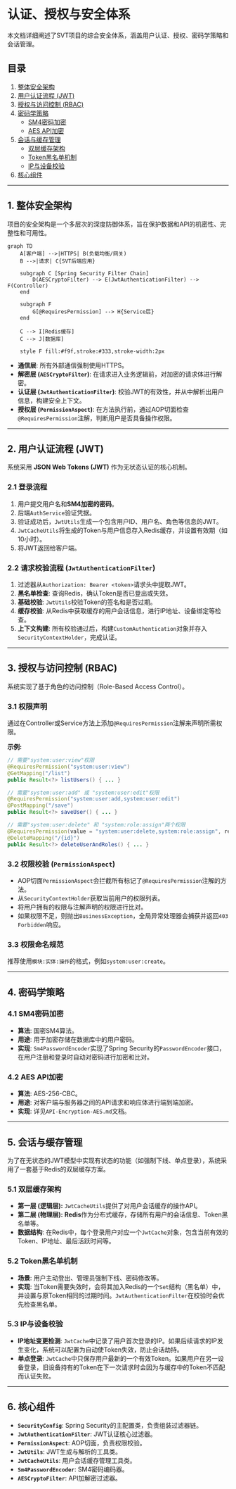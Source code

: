 # 认证、授权与安全体系

本文档详细阐述了SVT项目的综合安全体系，涵盖用户认证、授权、密码学策略和会话管理。

## 目录
1. [整体安全架构](#1-整体安全架构)
2. [用户认证流程 (JWT)](#2-用户认证流程-jwt)
3. [授权与访问控制 (RBAC)](#3-授权与访问控制-rbac)
4. [密码学策略](#4-密码学策略)
    - [SM4密码加密](#41-sm4密码加密)
    - [AES API加密](#42-aes-api加密)
5. [会话与缓存管理](#5-会话与缓存管理)
    - [双层缓存架构](#51-双层缓存架构)
    - [Token黑名单机制](#52-token黑名单机制)
    - [IP与设备校验](#53-ip与设备校验)
6. [核心组件](#6-核心组件)

---

## 1. 整体安全架构

项目的安全架构是一个多层次的深度防御体系，旨在保护数据和API的机密性、完整性和可用性。

```mermaid
graph TD
    A[客户端] -->|HTTPS| B(负载均衡/网关)
    B -->|请求| C{SVT后端应用}
    
    subgraph C [Spring Security Filter Chain]
        D(AESCryptoFilter) --> E(JwtAuthenticationFilter) --> F(Controller)
    end
    
    subgraph F
        G[@RequiresPermission] --> H{Service层}
    end

    C --> I[Redis缓存]
    C --> J[数据库]

    style F fill:#f9f,stroke:#333,stroke-width:2px
```

- **通信层**: 所有外部通信强制使用HTTPS。
- **解密层 (`AESCryptoFilter`)**: 在请求进入业务逻辑前，对加密的请求体进行解密。
- **认证层 (`JwtAuthenticationFilter`)**: 校验JWT的有效性，并从中解析出用户信息，构建安全上下文。
- **授权层 (`PermissionAspect`)**: 在方法执行前，通过AOP切面检查`@RequiresPermission`注解，判断用户是否具备操作权限。

---

## 2. 用户认证流程 (JWT)

系统采用 **JSON Web Tokens (JWT)** 作为无状态认证的核心机制。

### 2.1 登录流程
1.  用户提交用户名和**SM4加密的密码**。
2.  后端`AuthService`验证凭据。
3.  验证成功后，`JwtUtils`生成一个包含用户ID、用户名、角色等信息的JWT。
4.  `JwtCacheUtils`将生成的Token与用户信息存入Redis缓存，并设置有效期（如10小时）。
5.  将JWT返回给客户端。

### 2.2 请求校验流程 (`JwtAuthenticationFilter`)
1.  过滤器从`Authorization: Bearer <token>`请求头中提取JWT。
2.  **黑名单检查**: 查询Redis，确认Token是否已登出或失效。
3.  **基础校验**: `JwtUtils`校验Token的签名和是否过期。
4.  **缓存校验**: 从Redis中获取缓存的用户会话信息，进行IP地址、设备绑定等检查。
5.  **上下文构建**: 所有校验通过后，构建`CustomAuthentication`对象并存入`SecurityContextHolder`，完成认证。

---

## 3. 授权与访问控制 (RBAC)

系统实现了基于角色的访问控制（Role-Based Access Control）。

### 3.1 权限声明

通过在Controller或Service方法上添加`@RequiresPermission`注解来声明所需权限。

**示例:**
```java
// 需要"system:user:view"权限
@RequiresPermission("system:user:view")
@GetMapping("/list")
public Result<?> listUsers() { ... }

// 需要"system:user:add" 或 "system:user:edit"权限
@RequiresPermission("system:user:add,system:user:edit")
@PostMapping("/save")
public Result<?> saveUser() { ... }

// 需要"system:user:delete" 和 "system:role:assign"两个权限
@RequiresPermission(value = "system:user:delete,system:role:assign", requireAll = true)
@DeleteMapping("/{id}")
public Result<?> deleteUserAndRoles() { ... }
```

### 3.2 权限校验 (`PermissionAspect`)
- AOP切面`PermissionAspect`会拦截所有标记了`@RequiresPermission`注解的方法。
- 从`SecurityContextHolder`获取当前用户的权限列表。
- 将用户拥有的权限与注解声明的权限进行比对。
- 如果权限不足，则抛出`BusinessException`，全局异常处理器会捕获并返回`403 Forbidden`响应。

### 3.3 权限命名规范
推荐使用`模块:实体:操作`的格式，例如`system:user:create`。

---

## 4. 密码学策略

### 4.1 SM4密码加密

- **算法**: 国密SM4算法。
- **用途**: 用于加密存储在数据库中的用户密码。
- **实现**: `Sm4PasswordEncoder`实现了Spring Security的`PasswordEncoder`接口，在用户注册和登录时自动对密码进行加密和比对。

### 4.2 AES API加密

- **算法**: AES-256-CBC。
- **用途**: 对客户端与服务器之间的API请求和响应体进行端到端加密。
- **实现**: 详见`API-Encryption-AES.md`文档。

---

## 5. 会话与缓存管理

为了在无状态的JWT模型中实现有状态的功能（如强制下线、单点登录），系统采用了一套基于Redis的双层缓存方案。

### 5.1 双层缓存架构
- **第一层 (逻辑层):** `JwtCacheUtils`提供了对用户会话缓存的操作API。
- **第二层 (物理层):** **Redis**作为分布式缓存，存储所有用户的会话信息、Token黑名单等。
- **数据结构**: 在Redis中，每个登录用户对应一个`JwtCache`对象，包含当前有效的Token、IP地址、最后活跃时间等。

### 5.2 Token黑名单机制
- **场景**: 用户主动登出、管理员强制下线、密码修改等。
- **实现**: 当Token需要失效时，会将其加入Redis的一个`Set`结构（黑名单）中，并设置与原Token相同的过期时间。`JwtAuthenticationFilter`在校验时会优先检查黑名单。

### 5.3 IP与设备校验
- **IP地址变更检测**: `JwtCache`中记录了用户首次登录的IP。如果后续请求的IP发生变化，系统可以配置为自动使Token失效，防止会话劫持。
- **单点登录**: `JwtCache`中只保存用户最新的一个有效Token。如果用户在另一设备登录，旧设备持有的Token在下一次请求时会因为与缓存中的Token不匹配而认证失败。

---

## 6. 核心组件
- **`SecurityConfig`**: Spring Security的主配置类，负责组装过滤器链。
- **`JwtAuthenticationFilter`**: JWT认证核心过滤器。
- **`PermissionAspect`**: AOP切面，负责权限校验。
- **`JwtUtils`**: JWT生成与解析的工具类。
- **`JwtCacheUtils`**: 用户会话缓存管理工具类。
- **`Sm4PasswordEncoder`**: SM4密码编码器。
- **`AESCryptoFilter`**: API加解密过滤器。 